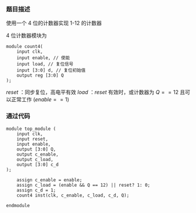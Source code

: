 ### 题目描述
使用一个 4 位的计数器实现 1-12 的计数器

4 位计数器模块为

```
module count4(
	input clk,
	input enable, // 使能
	input load, // 复位信号
	input [3:0] d, // 复位初始值
	output reg [3:0] Q
);
```

$reset$ ：同步复位，高电平有效
$load$ ：$reset$ 有效时，或计数器为 $Q == 12$ 且可以正常工作 ($enable == 1$) 

### 通过代码 

```
module top_module (
    input clk,
    input reset,
    input enable,
    output [3:0] Q,
    output c_enable,
    output c_load,
    output [3:0] c_d
); 

    assign c_enable = enable;
    assign c_load = (enable && Q == 12) || reset? 1: 0; 
    assign c_d = 1;
    count4 inst(clk, c_enable, c_load, c_d, Q);

endmodule
```
